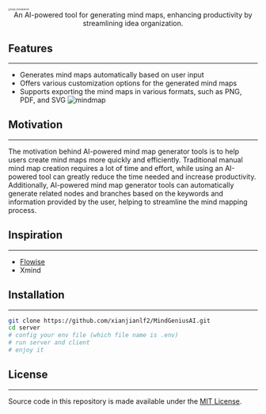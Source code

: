 <img src="https://gitee.com/mark_xian/graphic-bed/raw/master/202306101726087.png" alt="logo_transparent" style="zoom: 33%;" />

<center>An AI-powered tool for generating mind maps, enhancing productivity by streamlining idea organization.</center>

## Features
---
- Generates mind maps automatically based on user input
- Offers various customization options for the generated mind maps
- Supports exporting the mind maps in various formats, such as PNG, PDF, and SVG
![mindmap](https://gitee.com/mark_xian/graphic-bed/raw/master/202306101041874.gif)

## Motivation
----

The motivation behind AI-powered mind map generator tools is to help users create mind maps more quickly and efficiently. Traditional manual mind map creation requires a lot of time and effort, while using an AI-powered tool can greatly reduce the time needed and increase productivity. Additionally, AI-powered mind map generator tools can automatically generate related nodes and branches based on the keywords and information provided by the user, helping to streamline the mind mapping process.

## Inspiration

---

- [Flowise](https://github.com/FlowiseAI/Flowise)
- Xmind

## Installation

---

```bash
git clone https://github.com/xianjianlf2/MindGeniusAI.git
cd server
# config your env file (which file name is .env)
# run server and client
# enjoy it
```

## License

---

Source code in this repository is made available under the [MIT License](https://github.com/xianjianlf2/MindGeniusAI/blob/main/LICENSE).
